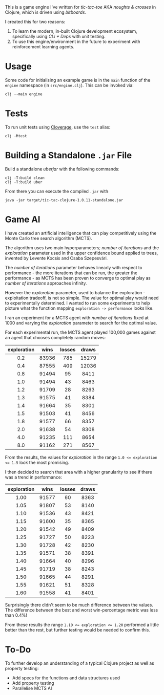 This is a game engine I've written for _tic-tac-toe_ AKA _noughts & crosses_ in Clojure, which is driven using _bitboards_.

I created this for two reasons:
1. To learn the modern, in-built Clojure development ecosystem, specifically using *CLI + Deps* with unit testing.
2. To use this engine/environment in the future to experiment with reinforcement learning agents.


Usage
=====

Some code for initialising an example game is in the `main` function of the `engine` namespace (in `src/engine.clj`). This can be invoked via:

```shell
clj --main engine
```


Tests
=====

To run unit tests using [Cloverage](https://github.com/cloverage/cloverage), use the `test` alias:

```shell
clj -Mtest
```


Building a Standalone `.jar` File
=================================

Build a standalone *uberjar* with the following commands:

```shell
clj -T:build clean
clj -T:build uber
```

From there you can execute the compiled `.jar` with

```shell
java -jar target/tic-tac-clojure-1.0.11-standalone.jar
```


Game AI
=======

I have created an artificial intelligence that can play competitively using the Monte Carlo tree search algorithm (MCTS).

The algorithm uses two main hyperparameters; *number of iterations* and the *exploration* parameter used in the upper confidence bound applied to trees, invented by Levente Kocsis and Csaba Szepesvári.

The *number of iterations* parameter behaves linearly with respect to performance - the more iterations that can be run, the greater the performance - as MCTS has been proven to converge to optimal play as *number of iterations* approaches infinity.

However the *exploration* parameter, used to balance the exploration - exploitation tradeoff, is not so simple. The value for optimal play would need to experimentally determined. I wanted to run some experiments to help picture what the function mapping `exploration -> performance` looks like.

I ran an experiment for a MCTS agent with *number of iterations* fixed at 1000 and varying the *exploration* parameter to search for the optimal value.

For each experimental run, the MCTS agent played 100,000 games against an agent that chooses completely random moves:

| exploration |  wins | losses | draws |
|:-----------:|:-----:|:------:|:-----:|
|     0.2     | 83936 |   785  | 15279 |
|     0.4     | 87555 |   409  | 12036 |
|     0.8     | 91494 |    95  |  8411 |
|     1.0     | 91494 |    43  |  8463 |
|     1.2     | 91709 |    28  |  8263 |
|     1.3     | 91575 |    41  |  8384 |
|     1.4     | 91664 |    35  |  8301 |
|     1.5     | 91503 |    41  |  8456 |
|     1.8     | 91577 |    66  |  8357 |
|     2.0     | 91638 |    54  |  8308 |
|     4.0     | 91235 |   111  |  8654 |
|     8.0     | 91162 |   271  |  8567 |

From the results, the values for *exploration* in the range `1.0 <= exploration <= 1.5` look the most promising.

I then decided to search that area with a higher granularity to see if there was a trend in performance:

| exploration |  wins | losses | draws |
|:-----------:|:-----:|:------:|:-----:|
|     1.00    | 91577 |   60   |  8363 |
|     1.05    | 91807 |   53   |  8140 |
|     1.10    | 91536 |   43   |  8421 |
|     1.15    | 91600 |   35   |  8365 |
|     1.20    | 91542 |   49   |  8409 |
|     1.25    | 91727 |   50   |  8223 |
|     1.30    | 91728 |   42   |  8230 |
|     1.35    | 91571 |   38   |  8391 |
|     1.40    | 91664 |   40   |  8296 |
|     1.45    | 91719 |   38   |  8243 |
|     1.50    | 91665 |   44   |  8291 |
|     1.55    | 91621 |   51   |  8328 |
|     1.60    | 91558 |   41   |  8401 |

Surprisingly there didn't seem to be much difference between the values. The difference between the best and worst win-percentage metric was less than 0.4%!

From these results the range `1.10 <= exploration <= 1.20` performed a little better than the rest, but further testing would be needed to confirm this.


To-Do
=====

To further develop an understanding of a typical Clojure project as well as property testing:
- Add specs for the functions and data structures used
- Add property testing
- Parallelise MCTS AI

